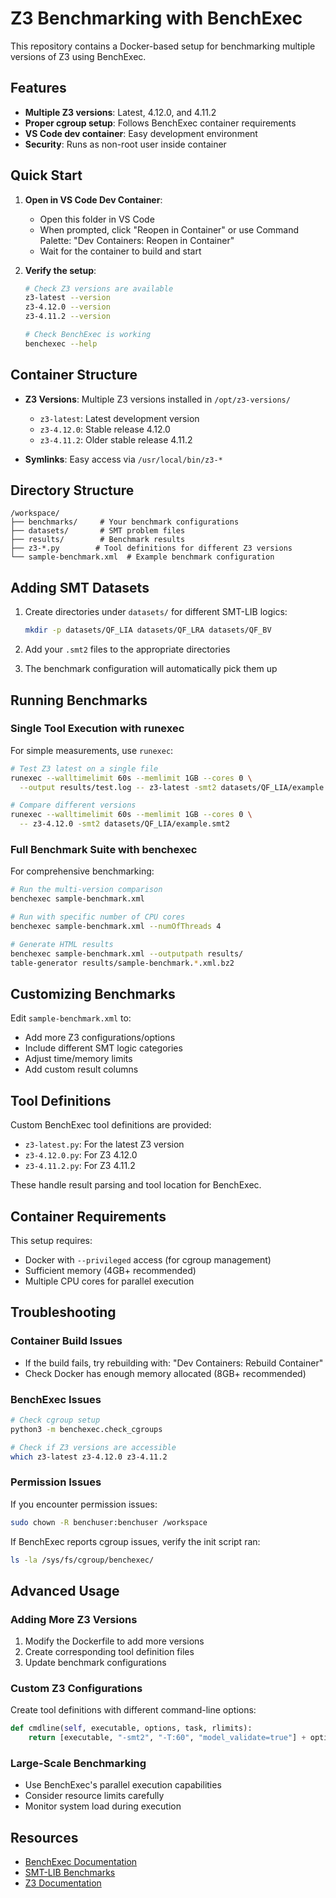 # Z3 Benchmarking with BenchExec

This repository contains a Docker-based setup for benchmarking multiple versions of Z3 using BenchExec.

## Features

- **Multiple Z3 versions**: Latest, 4.12.0, and 4.11.2
- **Proper cgroup setup**: Follows BenchExec container requirements
- **VS Code dev container**: Easy development environment
- **Security**: Runs as non-root user inside container

## Quick Start

1. **Open in VS Code Dev Container**:
   - Open this folder in VS Code
   - When prompted, click "Reopen in Container" or use Command Palette: "Dev Containers: Reopen in Container"
   - Wait for the container to build and start

2. **Verify the setup**:
   ```bash
   # Check Z3 versions are available
   z3-latest --version
   z3-4.12.0 --version
   z3-4.11.2 --version
   
   # Check BenchExec is working
   benchexec --help
   ```

## Container Structure

- **Z3 Versions**: Multiple Z3 versions installed in `/opt/z3-versions/`
  - `z3-latest`: Latest development version
  - `z3-4.12.0`: Stable release 4.12.0
  - `z3-4.11.2`: Older stable release 4.11.2

- **Symlinks**: Easy access via `/usr/local/bin/z3-*`

## Directory Structure

```
/workspace/
├── benchmarks/     # Your benchmark configurations
├── datasets/       # SMT problem files
├── results/        # Benchmark results
├── z3-*.py        # Tool definitions for different Z3 versions
└── sample-benchmark.xml  # Example benchmark configuration
```

## Adding SMT Datasets

1. Create directories under `datasets/` for different SMT-LIB logics:
   ```bash
   mkdir -p datasets/QF_LIA datasets/QF_LRA datasets/QF_BV
   ```

2. Add your `.smt2` files to the appropriate directories

3. The benchmark configuration will automatically pick them up

## Running Benchmarks

### Single Tool Execution with runexec

For simple measurements, use `runexec`:

```bash
# Test Z3 latest on a single file
runexec --walltimelimit 60s --memlimit 1GB --cores 0 \
  --output results/test.log -- z3-latest -smt2 datasets/QF_LIA/example.smt2

# Compare different versions
runexec --walltimelimit 60s --memlimit 1GB --cores 0 \
  -- z3-4.12.0 -smt2 datasets/QF_LIA/example.smt2
```

### Full Benchmark Suite with benchexec

For comprehensive benchmarking:

```bash
# Run the multi-version comparison
benchexec sample-benchmark.xml

# Run with specific number of CPU cores
benchexec sample-benchmark.xml --numOfThreads 4

# Generate HTML results
benchexec sample-benchmark.xml --outputpath results/
table-generator results/sample-benchmark.*.xml.bz2
```

## Customizing Benchmarks

Edit `sample-benchmark.xml` to:
- Add more Z3 configurations/options
- Include different SMT logic categories
- Adjust time/memory limits
- Add custom result columns

## Tool Definitions

Custom BenchExec tool definitions are provided:
- `z3-latest.py`: For the latest Z3 version
- `z3-4.12.0.py`: For Z3 4.12.0
- `z3-4.11.2.py`: For Z3 4.11.2

These handle result parsing and tool location for BenchExec.

## Container Requirements

This setup requires:
- Docker with `--privileged` access (for cgroup management)
- Sufficient memory (4GB+ recommended)
- Multiple CPU cores for parallel execution

## Troubleshooting

### Container Build Issues
- If the build fails, try rebuilding with: "Dev Containers: Rebuild Container"
- Check Docker has enough memory allocated (8GB+ recommended)

### BenchExec Issues
```bash
# Check cgroup setup
python3 -m benchexec.check_cgroups

# Check if Z3 versions are accessible
which z3-latest z3-4.12.0 z3-4.11.2
```

### Permission Issues
If you encounter permission issues:
```bash
sudo chown -R benchuser:benchuser /workspace
```

If BenchExec reports cgroup issues, verify the init script ran:
```bash
ls -la /sys/fs/cgroup/benchexec/
```

## Advanced Usage

### Adding More Z3 Versions
1. Modify the Dockerfile to add more versions
2. Create corresponding tool definition files
3. Update benchmark configurations

### Custom Z3 Configurations
Create tool definitions with different command-line options:
```python
def cmdline(self, executable, options, task, rlimits):
    return [executable, "-smt2", "-T:60", "model_validate=true"] + options + [task.single_input_file]
```

### Large-Scale Benchmarking
- Use BenchExec's parallel execution capabilities
- Consider resource limits carefully
- Monitor system load during execution

## Resources

- [BenchExec Documentation](https://github.com/sosy-lab/benchexec/blob/main/doc/INDEX.md)
- [SMT-LIB Benchmarks](https://www.smt-lib.org/)
- [Z3 Documentation](https://github.com/Z3Prover/z3)